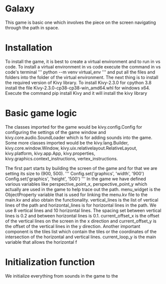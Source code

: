 # Galaxy
This game is basic one which involves the piece on the screen navigating through the path in space.

# Installation
To install the game, it is best to create a virtual environment and to run in vs code. To install a virtual environment in vs code execute the command in vs code's terminal
'''
python --m venv virtual_env
'''
and put all the files and folders into the folder of the virtual environment. 
The next thing is to install the required version of Kivy library. To install Kivy-2.3.0 for cpython 3.8 install the file Kivy-2.3.0-cp38-cp38-win_amd64.whl for windows x64.
Execute the command
pip install Kivy and it will install the kivy library

# Basic game logic
The classes imported for the game would be kivy.config.Config for configuring the settings of the game window and kivy.core.audio.SoundLoader which is for adding sounds into the game. Some more classes imported would be the kivy.lang.Builder, kivy.core.window.Window, kivy.uix.relativelayout.RelativeLayout, kivy.platform, kivy.app.App, kivy.properties, kivy.graphics.context_instructions, vertex_instructions.

The first part starts by building the screen of the game and for that we are setting its size to (900, 500). 
'''
Config.set('graphics', 'width', '900')
Config.set('graphics', 'height', '500')
'''
In the game we have defined various variables like perspective_point_x, perspective_point_y which actually are used in the game to help trace out the path. menu_widget is the ObjectProperty variable that is used for linking the menu.kv file to the main.kv and also obtain the functionality. vertical_lines is the list of vertical lines of the path and horizontal_lines is for horizontal lines in the path. We use 8 vertical lines and 10 horizontal lines. The spacing set between vertical lines is 0.2 and between horizontal lines is 0.1. current_offset_x is the offset of the vertical lines on the screen in the x direction and current_offset_y is the offset of the vertical lines in the y direction. Another important component is the tiles list which contain the tiles or the coordinates of the intersection of the horizontal and vertical lines. current_loop_y is the main variable that allows the horizontal f

# Initialization function
We initialize everything from sounds in the game to the 


